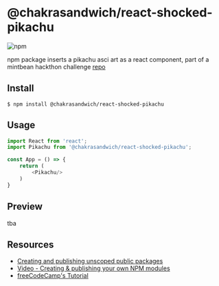 # @chakrasandwich/react-shocked-pikachu
![npm](https://img.shields.io/npm/v/@chakrasandwich/react-shocked-pikachu)

 npm package inserts a pikachu asci art as a react component, part of a mintbean hackthon challenge [repo](https://github.com/MintbeanHackathons/2020-04-17-personal-npm-package)

## Install

```
$ npm install @chakrasandwich/react-shocked-pikachu
```

## Usage
```js
import React from 'react';
import Pikachu from '@chakrasandwich/react-shocked-pikachu';

const App = () => {
    return (
        <Pikachu/>
    )
}

```
## Preview
tba

## Resources

* [Creating and publishing unscoped public packages](https://docs.npmjs.com/creating-and-publishing-unscoped-public-packages)
* [Video - Creating & publishing your own NPM modules](https://www.youtube.com/watch?v=rTsz09zRuTU)
* [freeCodeCamp's Tutorial](https://www.freecodecamp.org/news/how-to-make-a-beautiful-tiny-npm-package-and-publish-it-2881d4307f78/)
